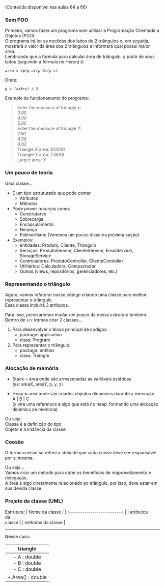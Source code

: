 (Conteúdo disponível nas aulas 64 a 66)  

### Sem POO
Primeiro, vamos fazer um programa sem utilizar a Programação Orientada a Objetos (POO).  
O programa irá ler as medidas dos lados de 2 triângulos e, em seguida, mostrará o valor da área dos 2 triângulos e informará qual possui maior área.  
Lembrando que a fórmula para calcular área de triângulo, a partir de seus lados (seguindo a fórmula de Heron) é:  

_`area = √p(p-a)(p-b)(p-c)`_  

Onde:  

_`p = (a+b+c) / 2`_    

Exemplo de funcionamento do programa:  
> Enter the measure of triangle x:  
> *3.00*  
> *4.00*  
> *5.00*  
> Enter the measure of triangle Y:  
> *7.50*  
> *4.50*  
> *4.02*  
> Triangle X area: 6.0000  
> Triangle Y area: 7.5638  
> Larger area: Y  


### Um pouco de teoria
Uma classe...    
- É um tipo estruturado que pode conter
    - Atributos
    - Métodos
- Pode prover recursos como:
    - Construtores
    - Sobrecarga
    - Encapsulamento
    - Herança
    - Polimorfismo
    (Veremos um pouco disso na próxima seção)
- Exemplos:
	- entidades: Produto, Cliente, Triangulo
	- Serviços: ProdutoService, ClienteService, EmailService, StorageService
	- Controladores: ProdutoController, ClienteController
	- Utilitários: Calculadora, Compactador
	- Outros (views, repositórios, gerenciadores, etc.)


### Representando o triângulo
Agora, vamos refatorar nosso código criando uma classe para melhor representar o triângulo.  
Essa classe incluirá 3 atributos.

Para isso, precisaremos mudar um pouco da nossa estrutura também...  
Dentro de `src` iremos criar 2 classes...  
1. Para desenvolver o bloco principal de códigos:  
    - package: application  
    - class: Program
2. Para representar o triângulo:  
    - package: entities  
    - class: Triangle


### Alocação de memória
- Stack = área onde são armazenadas as variáveis estáticas  
    (ex: areaX, areaY, p, y, x)  

- Heap = areá onde são criados objedos dinamicos durante a execução  
	A | B | C   
	(x vira uma referencia a algo que está no heap, formando uma alocação dinâmica de memória)

Ou seja:  
Classe é a definição do tipo  
Objeto é a instância da classe


### Coesão
O termo coesão se refere a ideia de que cada classe deve ser responsável por si mesma.  

Ou seja...  
Vamos criar um método para obter os benefícios de reaproveitamento e delegação.  
A área é algo diretamente relacionado ao triângulo, por isso, deve estar em sua devida classe.  


### Projeto da classe (UML)
Estrutura:
|        Nome da classe         |
| :---------------------------: |
| atributos <br> da <br> classe |
|       métodos da classe       |

---

Nesse caso:

|                     triangle                     |     
| :----------------------------------------------: | 
| - A : double <br> - B : double <br> - C : double | 
|                + Area() : double                 | 
